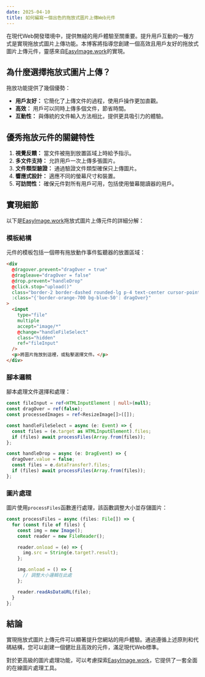 ```yaml
---
date: 2025-04-10
title: 如何編寫一個出色的拖放式圖片上傳Web元件
---
```


在現代Web開發環境中，提供無縫的用戶體驗至關重要。提升用戶互動的一種方式是實現拖放式圖片上傳功能。本博客將指導您創建一個高效且用戶友好的拖放式圖片上傳元件，靈感來自[EasyImage.work](https://easyimage.work)的實現。

## 為什麼選擇拖放式圖片上傳？

拖放功能提供了幾個優勢：

- **用戶友好：** 它簡化了上傳文件的過程，使用戶操作更加直觀。
- **高效：** 用戶可以同時上傳多個文件，節省時間。
- **互動性：** 與傳統的文件輸入方法相比，提供更具吸引力的體驗。

## 優秀拖放元件的關鍵特性

1. **視覺反饋：** 當文件被拖到放置區域上時給予指示。
2. **多文件支持：** 允許用戶一次上傳多張圖片。
3. **文件類型驗證：** 通過驗證文件類型確保只上傳圖片。
4. **響應式設計：** 適應不同的螢幕尺寸和裝置。
5. **可訪問性：** 確保元件對所有用戶可用，包括使用螢幕閱讀器的用戶。

## 實現細節

以下是[EasyImage.work](https://easyimage.work)拖放式圖片上傳元件的詳細分解：

### 模板結構

元件的模板包括一個帶有拖放動作事件監聽器的放置區域：

```html
<div
  @dragover.prevent="dragOver = true"
  @dragleave="dragOver = false"
  @drop.prevent="handleDrop"
  @click.stop="upload()"
  class="border-2 border-dashed rounded-lg p-4 text-center cursor-pointer"
  :class="{'border-orange-700 bg-blue-50': dragOver}"
>
  <input
    type="file"
    multiple
    accept="image/*"
    @change="handleFileSelect"
    class="hidden"
    ref="fileInput"
  />
  <p>將圖片拖放到這裡，或點擊選擇文件。</p>
</div>
```

### 腳本邏輯

腳本處理文件選擇和處理：

```typescript
const fileInput = ref<HTMLInputElement | null>(null);
const dragOver = ref(false);
const processedImages = ref<ResizeImage[]>([]);

const handleFileSelect = async (e: Event) => {
  const files = (e.target as HTMLInputElement).files;
  if (files) await processFiles(Array.from(files));
};

const handleDrop = async (e: DragEvent) => {
  dragOver.value = false;
  const files = e.dataTransfer?.files;
  if (files) await processFiles(Array.from(files));
};
```

### 圖片處理

圖片使用`processFiles`函數進行處理，該函數調整大小並存儲圖片：

```typescript
const processFiles = async (files: File[]) => {
  for (const file of files) {
    const img = new Image();
    const reader = new FileReader();

    reader.onload = (e) => {
      img.src = String(e.target?.result);
    };

    img.onload = () => {
      // 調整大小邏輯在此處
    };

    reader.readAsDataURL(file);
  }
};
```

## 結論

實現拖放式圖片上傳元件可以顯著提升您網站的用戶體驗。通過遵循上述原則和代碼結構，您可以創建一個健壯且高效的元件，滿足現代Web標準。

對於更高級的圖片處理功能，可以考慮探索[EasyImage.work](https://easyimage.work)，它提供了一套全面的在線圖片處理工具。
